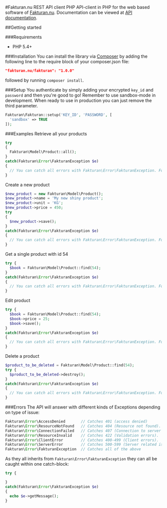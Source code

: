 #Fakturan.nu REST API client PHP
API-client in PHP for the web based software of [Fakturan.nu](https://fakturan.nu). Documentation can be viewed at [API documentation](https://sandbox.fakturan.nu/apidocs/).

##Getting started

###Requirements
- PHP 5.4+

###Installation
You can install the library via [Composer](http://getcomposer.org) by adding the following line to the require block of your composer.json file:

```json
"fakturan.nu/fakturan": "1.0.0"
```
  
followed by running `composer install`.

###Setup
You authenticate by simply adding your encrypted `key_id` and `password` and then you're good to go! Remember to use sandbox-mode in development. When ready to use in production you can just remove the third parameter.

```php
Fakturan\Fakturan::setup('KEY_ID', 'PASSWORD', [
  'sandbox' => TRUE 
]);
```

###Examples
Retrieve all your products

```php
try 
{
  Fakturan\Model\Product::all();
}
catch(Fakturan\Error\FakturanException $e)
{
  // You can catch all errors with Fakturan\Error\FakturanException. For more specific exceptions see the [Errors section](#user-content-errors).
}
```
Create a new product

```php
$new_product = new Fakturan\Model\Product();
$new_product->name = 'My new shiny product';
$new_product->unit = 'KG';
$new_product->price = 450;
try
{
  $new_product->save();
}
catch(Fakturan\Error\FakturanException $e)
{
  // You can catch all errors with Fakturan\Error\FakturanException. For more specific exceptions see the [Errors section](#user-content-errors).
}
```
  
Get a single product with id 54

```php
try {
  $book = Fakturan\Model\Product::find(54);
}
catch(Fakturan\Error\FakturanException $e)
{
  // You can catch all errors with Fakturan\Error\FakturanException. For more specific exceptions see the [Errors section](#user-content-errors).
}
```
  
Edit product

```php
try {
  $book = Fakturan\Model\Product::find(54);
  $book->price = 25;
  $book->save();
}
catch(Fakturan\Error\FakturanException $e)
{
  // You can catch all errors with Fakturan\Error\FakturanException. For more specific exceptions see the [Errors section](#user-content-errors).
}
```
  
Delete a product

```php
$product_to_be_deleted = Fakturan\Model\Product::find(54);
try {
  $product_to_be_deleted->destroy();
}
catch(Fakturan\Error\FakturanException $e)
{
  // You can catch all errors with Fakturan\Error\FakturanException. For more specific exceptions see the [Errors section](#user-content-errors).
}
``` 


###Errors
The API will answer with different kinds of Exceptions depending on type of issue:

```php
Fakturan\Error\AccessDenied       // Catches 401 (access denied) 
Fakturan\Error\ResourceNotFound   // Catches 404 (Resource not found). 
Fakturan\Error\ConnectionFailed   // Catches 407 (Connection to server failed).
Fakturan\Error\ResourceInvalid    // Catches 422 (Validation errors).
Fakturan\Error\ClientError        // Catches 400-499 (Client errors).
Fakturan\Error\ServerError        // Catches 500-599 (Server related issues).
Fakturan\Error\FakturanException  // Catches all of the above
```

As they all inherits from `Fakturan\Error\FakturanException` they can all be caught within one catch-block:

```php
try {

}
catch(Fakturan\Error\FakturanException $e) 
{
  echo $e->getMessage();
}
```